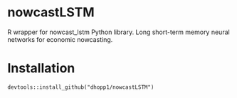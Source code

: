 # nowcastLSTM
R wrapper for nowcast_lstm Python library. Long short-term memory neural networks for economic nowcasting.

# Installation
`devtools::install_github("dhopp1/nowcastLSTM")`